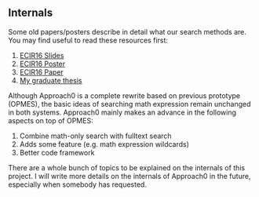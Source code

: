 ## Internals
Some old papers/posters describe in detail what our search
methods are. You may find useful to read these resources first:

1. [ECIR16 Slides](https://github.com/tkhost/tkhost.github.io/raw/master/opmes/ECIR16-OPMES-slides-handouts.pdf)
2. [ECIR16 Poster](https://github.com/tkhost/tkhost.github.io/raw/master/opmes/ECIR16-Wei-Poster-publish.pdf)
3. [ECIR16 Paper](https://github.com/tkhost/tkhost.github.io/blob/master/opmes/ecir2016.pdf)
4. [My graduate thesis](https://github.com/tkhost/tkhost.github.io/raw/master/opmes/thesis-ref.pdf)

Although Approach0 is a complete rewrite based on previous
prototype (OPMES), the basic ideas of searching math expression
remain unchanged in both systems. Approach0 mainly makes an advance
in the following aspects on top of OPMES:

1. Combine math-only search with fulltext search
2. Adds some feature (e.g. math expression wildcards)
3. Better code framework

There are a whole bunch of topics to be explained on the
internals of this project.
I will write more details on the internals of Approach0
in the future, especially when somebody has requested.
